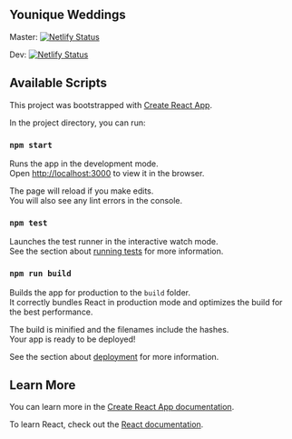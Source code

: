 ## Younique Weddings

Master: [![Netlify Status](https://api.netlify.com/api/v1/badges/bb2b0eaa-8906-43bc-af10-9ae1647a4db7/deploy-status)](https://app.netlify.com/sites/younique-weddings-master/deploys)

Dev: [![Netlify Status](https://api.netlify.com/api/v1/badges/5945a0e5-6159-4296-83d0-fe4fca2364b9/deploy-status)](https://app.netlify.com/sites/younique-weddings-dev/deploys)

## Available Scripts

This project was bootstrapped with [Create React App](https://github.com/facebook/create-react-app).

In the project directory, you can run:

### `npm start`

Runs the app in the development mode.<br />
Open [http://localhost:3000](http://localhost:3000) to view it in the browser.

The page will reload if you make edits.<br />
You will also see any lint errors in the console.

### `npm test`

Launches the test runner in the interactive watch mode.<br />
See the section about [running tests](https://facebook.github.io/create-react-app/docs/running-tests) for more information.

### `npm run build`

Builds the app for production to the `build` folder.<br />
It correctly bundles React in production mode and optimizes the build for the best performance.

The build is minified and the filenames include the hashes.<br />
Your app is ready to be deployed!

See the section about [deployment](https://facebook.github.io/create-react-app/docs/deployment) for more information.

## Learn More

You can learn more in the [Create React App documentation](https://facebook.github.io/create-react-app/docs/getting-started).

To learn React, check out the [React documentation](https://reactjs.org/).
